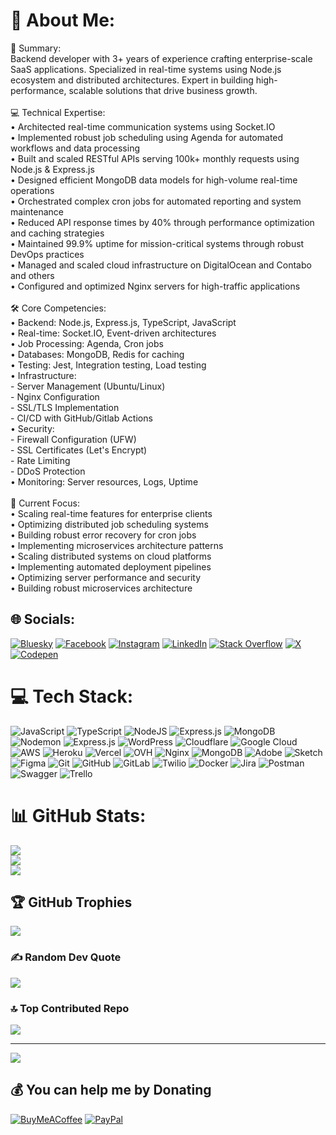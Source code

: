 # 💫 About Me:
🎯 Summary:<br>Backend developer with 3+ years of experience crafting enterprise-scale SaaS applications. Specialized in real-time systems using Node.js ecosystem and distributed architectures. Expert in building high-performance, scalable solutions that drive business growth.<br><br>💻 Technical Expertise:<br>• Architected real-time communication systems using Socket.IO<br>• Implemented robust job scheduling using Agenda for automated workflows and data processing<br>• Built and scaled RESTful APIs serving 100k+ monthly requests using Node.js & Express.js<br>• Designed efficient MongoDB data models for high-volume real-time operations<br>• Orchestrated complex cron jobs for automated reporting and system maintenance<br>• Reduced API response times by 40% through performance optimization and caching strategies<br>• Maintained 99.9% uptime for mission-critical systems through robust DevOps practices<br>• Managed and scaled cloud infrastructure on DigitalOcean and Contabo and others<br>• Configured and optimized Nginx servers for high-traffic applications<br><br>🛠️ Core Competencies:<br>• Backend: Node.js, Express.js, TypeScript, JavaScript<br>• Real-time: Socket.IO, Event-driven architectures<br>• Job Processing: Agenda, Cron jobs<br>• Databases: MongoDB, Redis for caching<br>• Testing: Jest, Integration testing, Load testing<br>• Infrastructure:<br>- Server Management (Ubuntu/Linux)<br>- Nginx Configuration<br>- SSL/TLS Implementation<br>- CI/CD with GitHub/Gitlab Actions<br>• Security:<br>- Firewall Configuration (UFW)<br>- SSL Certificates (Let's Encrypt)<br>- Rate Limiting<br>- DDoS Protection<br>• Monitoring: Server resources, Logs, Uptime<br><br>🌱 Current Focus:<br>• Scaling real-time features for enterprise clients<br>• Optimizing distributed job scheduling systems<br>• Building robust error recovery for cron jobs<br>• Implementing microservices architecture patterns<br>• Scaling distributed systems on cloud platforms<br>• Implementing automated deployment pipelines<br>• Optimizing server performance and security<br>• Building robust microservices architecture


## 🌐 Socials:
[![Bluesky](https://img.shields.io/badge/bluesky-0285FF?style=for-the-badge&logo=bluesky&logoColor=%23FFFFFF)](https://bsky.app/profile/aissamnexus.bsky.social) [![Facebook](https://img.shields.io/badge/Facebook-%231877F2.svg?logo=Facebook&logoColor=white)](https://facebook.com/issamirhir) [![Instagram](https://img.shields.io/badge/Instagram-%23E4405F.svg?logo=Instagram&logoColor=white)](https://instagram.com/aissam_ir) [![LinkedIn](https://img.shields.io/badge/LinkedIn-%230077B5.svg?logo=linkedin&logoColor=white)](https://linkedin.com/in/aissam-irhir) [![Stack Overflow](https://img.shields.io/badge/-Stackoverflow-FE7A16?logo=stack-overflow&logoColor=white)](https://stackoverflow.com/users/29435847) [![X](https://img.shields.io/badge/X-black.svg?logo=X&logoColor=white)](https://x.com/Nexus_az1) [![Codepen](https://img.shields.io/badge/Codepen-000000?style=for-the-badge&logo=codepen&logoColor=white)](https://codepen.io/aissam-the-animator) 

# 💻 Tech Stack:
![JavaScript](https://img.shields.io/badge/javascript-%23323330.svg?style=for-the-badge&logo=javascript&logoColor=%23F7DF1E) ![TypeScript](https://img.shields.io/badge/typescript-%23007ACC.svg?style=for-the-badge&logo=typescript&logoColor=white) ![NodeJS](https://img.shields.io/badge/node.js-6DA55F?style=for-the-badge&logo=node.js&logoColor=white) ![Express.js](https://img.shields.io/badge/express.js-%23404d59.svg?style=for-the-badge&logo=express&logoColor=%2361DAFB) ![MongoDB](https://img.shields.io/badge/MongoDB-%234ea94b.svg?style=for-the-badge&logo=mongodb&logoColor=white) ![Nodemon](https://img.shields.io/badge/NODEMON-%23323330.svg?style=for-the-badge&logo=nodemon&logoColor=%BBDEAD) ![Express.js](https://img.shields.io/badge/express.js-%23404d59.svg?style=for-the-badge&logo=express&logoColor=%2361DAFB) ![WordPress](https://img.shields.io/badge/WordPress-%23117AC9.svg?style=for-the-badge&logo=WordPress&logoColor=white) ![Cloudflare](https://img.shields.io/badge/Cloudflare-F38020?style=for-the-badge&logo=Cloudflare&logoColor=white) ![Google Cloud](https://img.shields.io/badge/GoogleCloud-%234285F4.svg?style=for-the-badge&logo=google-cloud&logoColor=white) ![AWS](https://img.shields.io/badge/AWS-%23FF9900.svg?style=for-the-badge&logo=amazon-aws&logoColor=white) ![Heroku](https://img.shields.io/badge/heroku-%23430098.svg?style=for-the-badge&logo=heroku&logoColor=white) ![Vercel](https://img.shields.io/badge/vercel-%23000000.svg?style=for-the-badge&logo=vercel&logoColor=white) ![OVH](https://img.shields.io/badge/ovh-%23123F6D.svg?style=for-the-badge&logo=ovh&logoColor=#123F6D) ![Nginx](https://img.shields.io/badge/nginx-%23009639.svg?style=for-the-badge&logo=nginx&logoColor=white) ![MongoDB](https://img.shields.io/badge/MongoDB-%234ea94b.svg?style=for-the-badge&logo=mongodb&logoColor=white) ![Adobe](https://img.shields.io/badge/adobe-%23FF0000.svg?style=for-the-badge&logo=adobe&logoColor=white) ![Sketch](https://img.shields.io/badge/Sketch-FFB387?style=for-the-badge&logo=sketch&logoColor=black) ![Figma](https://img.shields.io/badge/figma-%23F24E1E.svg?style=for-the-badge&logo=figma&logoColor=white) ![Git](https://img.shields.io/badge/git-%23F05033.svg?style=for-the-badge&logo=git&logoColor=white) ![GitHub](https://img.shields.io/badge/github-%23121011.svg?style=for-the-badge&logo=github&logoColor=white) ![GitLab](https://img.shields.io/badge/gitlab-%23181717.svg?style=for-the-badge&logo=gitlab&logoColor=white) ![Twilio](https://img.shields.io/badge/Twilio-F22F46?style=for-the-badge&logo=Twilio&logoColor=white) ![Docker](https://img.shields.io/badge/docker-%230db7ed.svg?style=for-the-badge&logo=docker&logoColor=white) ![Jira](https://img.shields.io/badge/jira-%230A0FFF.svg?style=for-the-badge&logo=jira&logoColor=white) ![Postman](https://img.shields.io/badge/Postman-FF6C37?style=for-the-badge&logo=postman&logoColor=white) ![Swagger](https://img.shields.io/badge/-Swagger-%23Clojure?style=for-the-badge&logo=swagger&logoColor=white) ![Trello](https://img.shields.io/badge/Trello-%23026AA7.svg?style=for-the-badge&logo=Trello&logoColor=white)
# 📊 GitHub Stats:
![](https://github-readme-stats.vercel.app/api?username=nexus-aissam&theme=dark&hide_border=false&include_all_commits=false&count_private=false)<br/>
![](https://github-readme-streak-stats.herokuapp.com/?user=nexus-aissam&theme=dark&hide_border=false)<br/>
![](https://github-readme-stats.vercel.app/api/top-langs/?username=nexus-aissam&theme=dark&hide_border=false&include_all_commits=false&count_private=false&layout=compact)

## 🏆 GitHub Trophies
![](https://github-profile-trophy.vercel.app/?username=nexus-aissam&theme=kacho_ga&no-frame=false&no-bg=false&margin-w=4)

### ✍️ Random Dev Quote
![](https://quotes-github-readme.vercel.app/api?type=vetical&theme=gruvbox)

### 🔝 Top Contributed Repo
![](https://github-contributor-stats.vercel.app/api?username=nexus-aissam&limit=5&theme=apprentice&combine_all_yearly_contributions=true)

---
[![](https://visitcount.itsvg.in/api?id=nexus-aissam&icon=0&color=3)](https://visitcount.itsvg.in)

  ## 💰 You can help me by Donating
  [![BuyMeACoffee](https://img.shields.io/badge/Buy%20Me%20a%20Coffee-ffdd00?style=for-the-badge&logo=buy-me-a-coffee&logoColor=black)](https://buymeacoffee.com/aissam.nexus) [![PayPal](https://img.shields.io/badge/PayPal-00457C?style=for-the-badge&logo=paypal&logoColor=white)](https://paypal.me/ighirissam100@gmail.com) 

  
<!-- Proudly created with GPRM ( https://gprm.itsvg.in ) -->
